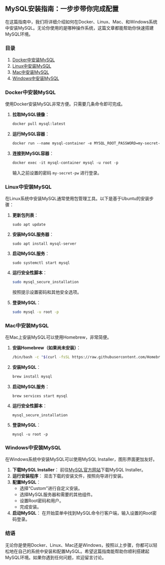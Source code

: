 ## MySQL安装指南：一步步带你完成配置

在这篇指南中，我们将详细介绍如何在Docker、Linux、Mac、和Windows系统中安装MySQL。无论你使用的是哪种操作系统，这篇文章都能帮助你快速搭建MySQL环境。

### 目录

1. [Docker中安装MySQL](#docker中安装mysql)
2. [Linux中安装MySQL](#linux中安装mysql)
3. [Mac中安装MySQL](#mac中安装mysql)
4. [Windows中安装MySQL](#windows中安装mysql)

### Docker中安装MySQL

使用Docker安装MySQL非常方便。只需要几条命令即可完成。

1. **拉取MySQL镜像**：

   ```dockerfile
   docker pull mysql:latest
   ```

2. **运行MySQL容器**：

   ```dockerfile
   docker run --name mysql-container -e MYSQL_ROOT_PASSWORD=my-secret-pw -d mysql:latest
   ```

3. **连接到MySQL容器**：

   ```dockerfile
   docker exec -it mysql-container mysql -u root -p
   ```

   输入之前设置的密码 `my-secret-pw` 进行登录。

### Linux中安装MySQL

在Linux系统中安装MySQL通常使用包管理工具。以下是基于Ubuntu的安装步骤：

1. **更新包列表**：

   ```shell
   sudo apt update
   ```

2. **安装MySQL服务器**：

   ```shell
   sudo apt install mysql-server
   ```

3. **启动MySQL服务**：

   ```shell
   sudo systemctl start mysql
   ```

4. **运行安全性脚本**：

   ```sh
   sudo mysql_secure_installation
   ```

   按照提示设置密码和其他安全选项。

5. **登录MySQL**：

   ```sh
   sudo mysql -u root -p
   ```

### Mac中安装MySQL

在Mac上安装MySQL可以使用Homebrew，非常简便。

1. **安装Homebrew（如果尚未安装）**：

   ```sh
   /bin/bash -c "$(curl -fsSL https://raw.githubusercontent.com/Homebrew/install/HEAD/install.sh)"
   ```

2. **安装MySQL**：

   ```sh
   brew install mysql
   ```

3. **启动MySQL服务**：

   ```shell
   brew services start mysql
   ```

4. **运行安全性脚本**：

   ```shell
   mysql_secure_installation
   ```

5. **登录MySQL**：

   ```shell
   mysql -u root -p
   ```

### Windows中安装MySQL

在Windows系统中安装MySQL可以使用MySQL Installer，图形界面更加友好。

1. **下载MySQL Installer**： 前往[MySQL官方网站](https://dev.mysql.com/downloads/installer/)下载MySQL Installer。
2. **运行安装程序**： 双击下载的安装文件，按照向导进行安装。
3. **配置MySQL**：
    - 选择“Custom”进行自定义安装。
    - 选择MySQL服务器和需要的其他组件。
    - 设置Root密码和用户。
    - 完成安装。
4. **启动MySQL**： 在开始菜单中找到MySQL命令行客户端，输入设置的Root密码登录。

### 结语

无论你是使用Docker、Linux、Mac还是Windows，按照以上步骤，你都可以轻松地在自己的系统中安装和配置MySQL。希望这篇指南能帮助你顺利搭建起MySQL环境。如果你遇到任何问题，欢迎留言讨论。